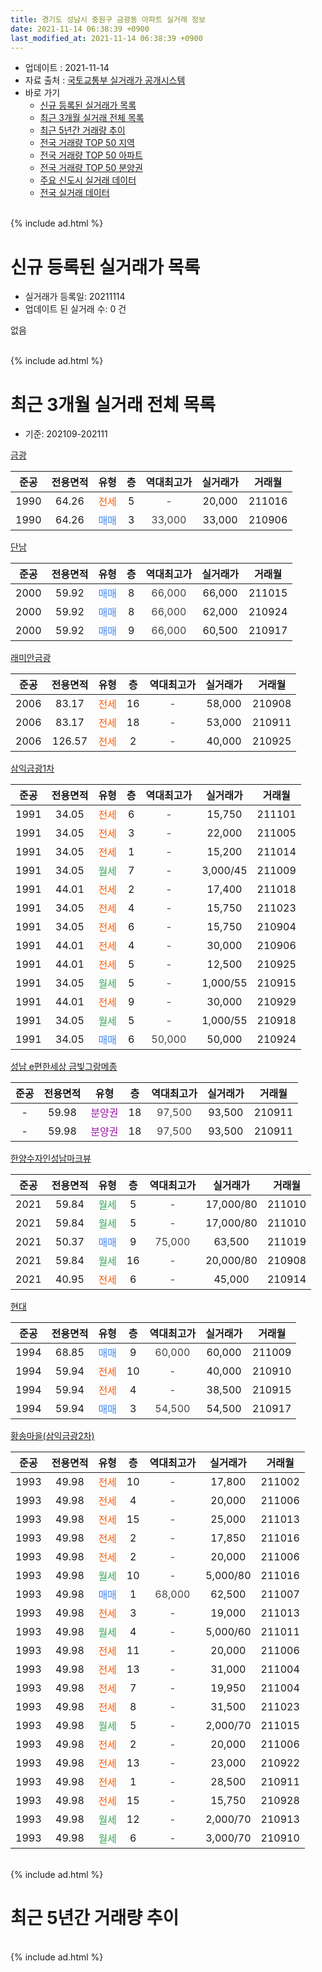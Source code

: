 ```yaml
---
title: 경기도 성남시 중원구 금광동 아파트 실거래 정보
date: 2021-11-14 06:38:39 +0900
last_modified_at: 2021-11-14 06:38:39 +0900
---
```


* 업데이트 : 2021-11-14
* 자료 출처 : [국토교통부 실거래가 공개시스템](http://rt.molit.go.kr)
* 바로 가기
    * [신규 등록된 실거래가 목록](#신규-등록된-실거래가-목록)
    * [최근 3개월 실거래 전체 목록](#최근-3개월-실거래-전체-목록)
    * [최근 5년간 거래량 추이](#최근-5년간-거래량-추이)
    * [전국 거래량 TOP 50 지역](https://inasie.github.io/apt-trade-info/최근-3개월-전국에서-가장-거래가-많이-발생한-지역)
    * [전국 거래량 TOP 50 아파트](https://inasie.github.io/apt-trade-info/최근-3개월-전국에서-가장-거래가-많이-발생한-아파트)
    * [전국 거래량 TOP 50 분양권](https://inasie.github.io/apt-trade-info/최근-3개월-전국에서-가장-거래가-많이-발생한-분양권)
    * [주요 신도시 실거래 데이터](https://inasie.github.io/apt-trade-info/주요-신도시)
    * [전국 실거래 데이터](https://inasie.github.io/apt-trade-info/전국)
<br>
{% include ad.html %}
<br>

# 신규 등록된 실거래가 목록
* 실거래가 등록일: 20211114
* 업데이트 된 실거래 수: 0 건

없음

<br>
{% include ad.html %}
<br>

# 최근 3개월 실거래 전체 목록
* 기준: 202109-202111


[금광](https://search.naver.com/search.naver?query=%EA%B2%BD%EA%B8%B0%EB%8F%84+%EC%84%B1%EB%82%A8%EC%8B%9C+%EC%A4%91%EC%9B%90%EA%B5%AC+%EA%B8%88%EA%B4%91%EB%8F%99+%EA%B8%88%EA%B4%91)

|준공|전용면적|유형|층|역대최고가|실거래가|거래월|
|:---:|:---:|:---:|:---:|:---:|:---:|:---:|
|1990|64.26|<span style="color:#ff5a00">전세</span>|5|<span style="color:#444444">-</span>|20,000|211016|
|1990|64.26|<span style="color:#4285f3">매매</span>|3|<span style="color:#444444">33,000</span>|33,000|210906|

[단남](https://search.naver.com/search.naver?query=%EA%B2%BD%EA%B8%B0%EB%8F%84+%EC%84%B1%EB%82%A8%EC%8B%9C+%EC%A4%91%EC%9B%90%EA%B5%AC+%EA%B8%88%EA%B4%91%EB%8F%99+%EB%8B%A8%EB%82%A8)

|준공|전용면적|유형|층|역대최고가|실거래가|거래월|
|:---:|:---:|:---:|:---:|:---:|:---:|:---:|
|2000|59.92|<span style="color:#4285f3">매매</span>|8|<span style="color:#444444">66,000</span>|66,000|211015|
|2000|59.92|<span style="color:#4285f3">매매</span>|8|<span style="color:#444444">66,000</span>|62,000|210924|
|2000|59.92|<span style="color:#4285f3">매매</span>|9|<span style="color:#444444">66,000</span>|60,500|210917|

[래미안금광](https://search.naver.com/search.naver?query=%EA%B2%BD%EA%B8%B0%EB%8F%84+%EC%84%B1%EB%82%A8%EC%8B%9C+%EC%A4%91%EC%9B%90%EA%B5%AC+%EA%B8%88%EA%B4%91%EB%8F%99+%EB%9E%98%EB%AF%B8%EC%95%88%EA%B8%88%EA%B4%91)

|준공|전용면적|유형|층|역대최고가|실거래가|거래월|
|:---:|:---:|:---:|:---:|:---:|:---:|:---:|
|2006|83.17|<span style="color:#ff5a00">전세</span>|16|<span style="color:#444444">-</span>|58,000|210908|
|2006|83.17|<span style="color:#ff5a00">전세</span>|18|<span style="color:#444444">-</span>|53,000|210911|
|2006|126.57|<span style="color:#ff5a00">전세</span>|2|<span style="color:#444444">-</span>|40,000|210925|

[삼익금광1차](https://search.naver.com/search.naver?query=%EA%B2%BD%EA%B8%B0%EB%8F%84+%EC%84%B1%EB%82%A8%EC%8B%9C+%EC%A4%91%EC%9B%90%EA%B5%AC+%EA%B8%88%EA%B4%91%EB%8F%99+%EC%82%BC%EC%9D%B5%EA%B8%88%EA%B4%911%EC%B0%A8)

|준공|전용면적|유형|층|역대최고가|실거래가|거래월|
|:---:|:---:|:---:|:---:|:---:|:---:|:---:|
|1991|34.05|<span style="color:#ff5a00">전세</span>|6|<span style="color:#444444">-</span>|15,750|211101|
|1991|34.05|<span style="color:#ff5a00">전세</span>|3|<span style="color:#444444">-</span>|22,000|211005|
|1991|34.05|<span style="color:#ff5a00">전세</span>|1|<span style="color:#444444">-</span>|15,200|211014|
|1991|34.05|<span style="color:#34a853">월세</span>|7|<span style="color:#444444">-</span>|3,000/45|211009|
|1991|44.01|<span style="color:#ff5a00">전세</span>|2|<span style="color:#444444">-</span>|17,400|211018|
|1991|34.05|<span style="color:#ff5a00">전세</span>|4|<span style="color:#444444">-</span>|15,750|211023|
|1991|34.05|<span style="color:#ff5a00">전세</span>|6|<span style="color:#444444">-</span>|15,750|210904|
|1991|44.01|<span style="color:#ff5a00">전세</span>|4|<span style="color:#444444">-</span>|30,000|210906|
|1991|44.01|<span style="color:#ff5a00">전세</span>|5|<span style="color:#444444">-</span>|12,500|210925|
|1991|34.05|<span style="color:#34a853">월세</span>|5|<span style="color:#444444">-</span>|1,000/55|210915|
|1991|44.01|<span style="color:#ff5a00">전세</span>|9|<span style="color:#444444">-</span>|30,000|210929|
|1991|34.05|<span style="color:#34a853">월세</span>|5|<span style="color:#444444">-</span>|1,000/55|210918|
|1991|34.05|<span style="color:#4285f3">매매</span>|6|<span style="color:#444444">50,000</span>|50,000|210924|

[성남 e편한세상 금빛그랑메종](https://search.naver.com/search.naver?query=%EA%B2%BD%EA%B8%B0%EB%8F%84+%EC%84%B1%EB%82%A8%EC%8B%9C+%EC%A4%91%EC%9B%90%EA%B5%AC+%EA%B8%88%EA%B4%91%EB%8F%99+%EC%84%B1%EB%82%A8+e%ED%8E%B8%ED%95%9C%EC%84%B8%EC%83%81+%EA%B8%88%EB%B9%9B%EA%B7%B8%EB%9E%91%EB%A9%94%EC%A2%85)

|준공|전용면적|유형|층|역대최고가|실거래가|거래월|
|:---:|:---:|:---:|:---:|:---:|:---:|:---:|
|-|59.98|<span style="color:#9C11A5">분양권</span>|18|<span style="color:#444444">97,500</span>|93,500|210911|
|-|59.98|<span style="color:#9C11A5">분양권</span>|18|<span style="color:#444444">97,500</span>|93,500|210911|

[한양수자인성남마크뷰](https://search.naver.com/search.naver?query=%EA%B2%BD%EA%B8%B0%EB%8F%84+%EC%84%B1%EB%82%A8%EC%8B%9C+%EC%A4%91%EC%9B%90%EA%B5%AC+%EA%B8%88%EA%B4%91%EB%8F%99+%ED%95%9C%EC%96%91%EC%88%98%EC%9E%90%EC%9D%B8%EC%84%B1%EB%82%A8%EB%A7%88%ED%81%AC%EB%B7%B0)

|준공|전용면적|유형|층|역대최고가|실거래가|거래월|
|:---:|:---:|:---:|:---:|:---:|:---:|:---:|
|2021|59.84|<span style="color:#34a853">월세</span>|5|<span style="color:#444444">-</span>|17,000/80|211010|
|2021|59.84|<span style="color:#34a853">월세</span>|5|<span style="color:#444444">-</span>|17,000/80|211010|
|2021|50.37|<span style="color:#4285f3">매매</span>|9|<span style="color:#444444">75,000</span>|63,500|211019|
|2021|59.84|<span style="color:#34a853">월세</span>|16|<span style="color:#444444">-</span>|20,000/80|210908|
|2021|40.95|<span style="color:#ff5a00">전세</span>|6|<span style="color:#444444">-</span>|45,000|210914|

[현대](https://search.naver.com/search.naver?query=%EA%B2%BD%EA%B8%B0%EB%8F%84+%EC%84%B1%EB%82%A8%EC%8B%9C+%EC%A4%91%EC%9B%90%EA%B5%AC+%EA%B8%88%EA%B4%91%EB%8F%99+%ED%98%84%EB%8C%80)

|준공|전용면적|유형|층|역대최고가|실거래가|거래월|
|:---:|:---:|:---:|:---:|:---:|:---:|:---:|
|1994|68.85|<span style="color:#4285f3">매매</span>|9|<span style="color:#444444">60,000</span>|60,000|211009|
|1994|59.94|<span style="color:#ff5a00">전세</span>|10|<span style="color:#444444">-</span>|40,000|210910|
|1994|59.94|<span style="color:#ff5a00">전세</span>|4|<span style="color:#444444">-</span>|38,500|210915|
|1994|59.94|<span style="color:#4285f3">매매</span>|3|<span style="color:#444444">54,500</span>|54,500|210917|

[황송마을(삼익금광2차)](https://search.naver.com/search.naver?query=%EA%B2%BD%EA%B8%B0%EB%8F%84+%EC%84%B1%EB%82%A8%EC%8B%9C+%EC%A4%91%EC%9B%90%EA%B5%AC+%EA%B8%88%EA%B4%91%EB%8F%99+%ED%99%A9%EC%86%A1%EB%A7%88%EC%9D%84%28%EC%82%BC%EC%9D%B5%EA%B8%88%EA%B4%912%EC%B0%A8%29)

|준공|전용면적|유형|층|역대최고가|실거래가|거래월|
|:---:|:---:|:---:|:---:|:---:|:---:|:---:|
|1993|49.98|<span style="color:#ff5a00">전세</span>|10|<span style="color:#444444">-</span>|17,800|211002|
|1993|49.98|<span style="color:#ff5a00">전세</span>|4|<span style="color:#444444">-</span>|20,000|211006|
|1993|49.98|<span style="color:#ff5a00">전세</span>|15|<span style="color:#444444">-</span>|25,000|211013|
|1993|49.98|<span style="color:#ff5a00">전세</span>|2|<span style="color:#444444">-</span>|17,850|211016|
|1993|49.98|<span style="color:#ff5a00">전세</span>|2|<span style="color:#444444">-</span>|20,000|211006|
|1993|49.98|<span style="color:#34a853">월세</span>|10|<span style="color:#444444">-</span>|5,000/80|211016|
|1993|49.98|<span style="color:#4285f3">매매</span>|1|<span style="color:#444444">68,000</span>|62,500|211007|
|1993|49.98|<span style="color:#ff5a00">전세</span>|3|<span style="color:#444444">-</span>|19,000|211013|
|1993|49.98|<span style="color:#34a853">월세</span>|4|<span style="color:#444444">-</span>|5,000/60|211011|
|1993|49.98|<span style="color:#ff5a00">전세</span>|11|<span style="color:#444444">-</span>|20,000|211006|
|1993|49.98|<span style="color:#ff5a00">전세</span>|13|<span style="color:#444444">-</span>|31,000|211004|
|1993|49.98|<span style="color:#ff5a00">전세</span>|7|<span style="color:#444444">-</span>|19,950|211004|
|1993|49.98|<span style="color:#ff5a00">전세</span>|8|<span style="color:#444444">-</span>|31,500|211023|
|1993|49.98|<span style="color:#34a853">월세</span>|5|<span style="color:#444444">-</span>|2,000/70|211015|
|1993|49.98|<span style="color:#ff5a00">전세</span>|2|<span style="color:#444444">-</span>|20,000|211006|
|1993|49.98|<span style="color:#ff5a00">전세</span>|13|<span style="color:#444444">-</span>|23,000|210922|
|1993|49.98|<span style="color:#ff5a00">전세</span>|1|<span style="color:#444444">-</span>|28,500|210911|
|1993|49.98|<span style="color:#ff5a00">전세</span>|15|<span style="color:#444444">-</span>|15,750|210928|
|1993|49.98|<span style="color:#34a853">월세</span>|12|<span style="color:#444444">-</span>|2,000/70|210913|
|1993|49.98|<span style="color:#34a853">월세</span>|6|<span style="color:#444444">-</span>|3,000/70|210910|


<br>
{% include ad.html %}
<br>

# 최근 5년간 거래량 추이


<div style="width:100%;">
    <canvas id="deal_progress" height="200"></canvas>
</div>

<script>
new Chart(document.getElementById("deal_progress"), {
    type: 'line',
    data: {
        labels: ['201611','201612','201701','201702','201703','201704','201705','201706','201707','201708','201709','201710','201711','201712','201801','201802','201803','201804','201805','201806','201807','201808','201809','201810','201811','201812','201901','201902','201903','201904','201905','201906','201907','201908','201909','201910','201911','201912','202001','202002','202003','202004','202005','202006','202007','202008','202009','202010','202011','202012','202101','202102','202103','202104','202105','202106','202107','202108','202109','202110','202111'],
        datasets: [{
            label: '매매',
            pointRadius: 1,
            data: [9, 19, 8, 13, 13, 21, 32, 24, 27, 12, 16, 12, 15, 15, 28, 21, 44, 18, 15, 22, 20, 60, 44, 19, 10, 3, 7, 6, 16, 14, 25, 35, 23, 38, 33, 43, 49, 53, 37, 29, 22, 14, 14, 65, 37, 21, 13, 32, 38, 120, 60, 38, 29, 50, 88, 26, 17, 20, 7, 4, 0],
            borderColor: "rgba(255, 201, 14, 1)",
            backgroundColor: "rgba(255, 201, 14, 0.5)",
            fill: false,
            lineTension: 0
        },{
            label: '전월세',
            pointRadius: 1,
            data: [25, 19, 12, 26, 30, 22, 28, 23, 26, 18, 20, 12, 11, 17, 21, 26, 21, 16, 21, 25, 18, 22, 23, 29, 22, 15, 19, 13, 10, 12, 15, 21, 15, 22, 15, 23, 15, 18, 22, 32, 25, 23, 20, 16, 27, 20, 18, 15, 9, 11, 21, 18, 36, 59, 82, 36, 34, 24, 18, 22, 1],
            borderColor: "rgba(0, 141, 185, 1)",
            backgroundColor: "rgba(0, 141, 185, 0.5)",
            fill: false,
            lineTension: 0
        }
        ]
    },
    options: {
        responsive: true,
        title: {
            display: false
        },
        tooltips: {
            mode: 'index',
            intersect: false
        },
        hover: {
            mode: 'nearest',
            intersect: true
        },
        scales: {
            xAxes: [{
                display: true,
                scaleLabel: {
                    display: true,
                    labelString: '년/월'
                }
            }],
            yAxes: [{
                display: true,
                ticks: {
                    suggestedMin: 0,
                },
                scaleLabel: {
                    display: true,
                    labelString: '실거래 수'
                }
            }]
        }
    }
});

</script>


<br>
{% include ad.html %}
<br>


